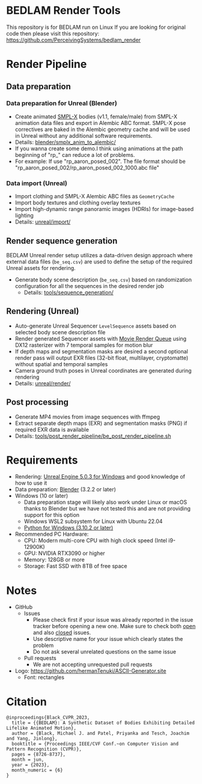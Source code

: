 # BEDLAM Render Tools
This repository is for BEDLAM run on Linux
If you are looking for original code then please visit this repository: https://github.com/PerceivingSystems/bedlam_render

# Render Pipeline

## Data preparation

### Data preparation for Unreal (Blender)
+ Create animated [SMPL-X](https://smpl-x.is.tue.mpg.de/) bodies (v1.1, female/male) from SMPL-X animation data files and export in Alembic ABC format. SMPL-X pose correctives are baked in the Alembic geometry cache and will be used in Unreal without any additional software requirements.
+ Details: [blender/smplx_anim_to_alembic/](blender/smplx_anim_to_alembic/)
+ If you wanna create some demo.I think using animations at the path beginning of "rp_" can reduce a lot of problems.
+ For example: If use "rp_aaron_posed_002". The file format should be "rp_aaron_posed_002/rp_aaron_posed_002_1000.abc file"


### Data import (Unreal)
+ Import clothing and SMPL-X Alembic ABC files as `GeometryCache`
+ Import body textures and clothing overlay textures
+ Import high-dynamic range panoramic images (HDRIs) for image-based lighting
+ Details: [unreal/import/](unreal/import/)

## Render sequence generation
BEDLAM Unreal render setup utilizes a data-driven design approach where external data files (`be_seq.csv`) are used to define the setup of the required Unreal assets for rendering.

+ Generate body scene description (`be_seq.csv`) based on randomization configuration for all the sequences in the desired render job
  + Details: [tools/sequence_generation/](tools/sequence_generation/)

## Rendering (Unreal)
+ Auto-generate Unreal Sequencer `LevelSequence` assets based on selected body scene description file
+ Render generated Sequencer assets with [Movie Render Queue](https://docs.unrealengine.com/5.0/en-US/render-cinematics-in-unreal-engine/) using DX12 rasterizer with 7 temporal samples for motion blur
+ If depth maps and segmentation masks are desired a second optional render pass will output EXR files (32-bit float, multilayer, cryptomatte) without spatial and temporal samples
+ Camera ground truth poses in Unreal coordinates are generated during rendering
+ Details: [unreal/render/](unreal/render/)

## Post processing
+ Generate MP4 movies from image sequences with ffmpeg
+ Extract separate depth maps (EXR) and segmentation masks (PNG) if required EXR data is available
+ Details: [tools/post_render_pipeline/be_post_render_pipeline.sh](tools/post_render_pipeline/be_post_render_pipeline.sh)

# Requirements
+ Rendering: [Unreal Engine 5.0.3 for Windows](https://www.unrealengine.com) and good knowledge of how to use it
+ Data preparation: [Blender](https://www.blender.org) (3.2.2 or later)
+ Windows (10 or later)
    + Data preparation stage will likely also work under Linux or macOS thanks to Blender but we have not tested this and are not providing support for this option
    + Windows WSL2 subsystem for Linux with Ubuntu 22.04
    + [Python for Windows (3.10.2 or later)](https://www.python.org/downloads/windows/)
+ Recommended PC Hardware: 
  + CPU: Modern multi-core CPU with high clock speed (Intel i9-12900K)
  + GPU: NVIDIA RTX3090 or higher
  + Memory: 128GB or more
  + Storage: Fast SSD with 8TB of free space

# Notes
+ GitHub
  + Issues
    + Please check first if your issue was already reported in the issue tracker before opening a new one. Make sure to check both [open](https://github.com/PerceivingSystems/bedlam_render/issues) and also [closed](https://github.com/PerceivingSystems/bedlam_render/issues?q=is%3Aissue+is%3Aclosed) issues.
    + Use descriptive name for your issue which clearly states the problem
    + Do not ask several unrelated questions on the same issue
  + Pull requests
    + We are not accepting unrequested pull requests
+ Logo: https://github.com/hermanTenuki/ASCII-Generator.site
  + Font: rectangles

# Citation
```
@inproceedings{Black_CVPR_2023,
  title = {{BEDLAM}: A Synthetic Dataset of Bodies Exhibiting Detailed Lifelike Animated Motion},
  author = {Black, Michael J. and Patel, Priyanka and Tesch, Joachim and Yang, Jinlong}, 
  booktitle = {Proceedings IEEE/CVF Conf.~on Computer Vision and Pattern Recognition (CVPR)},
  pages = {8726-8737},
  month = jun,
  year = {2023},
  month_numeric = {6}
}
```
